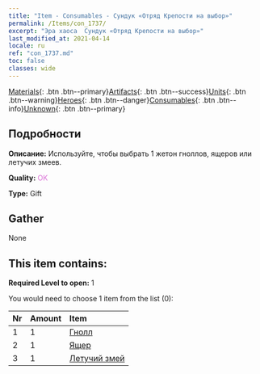 ```yaml
---
title: "Item - Consumables - Сундук «Отряд Крепости на выбор»"
permalink: /Items/con_1737/
excerpt: "Эра хаоса  Сундук «Отряд Крепости на выбор»"
last_modified_at: 2021-04-14
locale: ru
ref: "con_1737.md"
toc: false
classes: wide
---
```

 [Materials](/ru/Items/){: .btn .btn--primary}[Artifacts](/ru/Items/Artifacts/){: .btn .btn--success}[Units](/ru/Items/Units/){: .btn .btn--warning}[Heroes](/ru/Items/Heroes/){: .btn .btn--danger}[Consumables](/ru/Items/Consumables/){: .btn .btn--info}[Unknown](/ru/Items/Unknown/){: .btn .btn--primary}

## Подробности
 **Описание:** Используйте, чтобы выбрать 1 жетон гноллов, ящеров или летучих змеев.

 **Quality:** <span style="color: #DA70D6">OK</span>

 **Type:** Gift

## Gather

  None

## This item contains:

 **Required Level to open:** 1

 You would need to choose 1 item from the list (0):

  | Nr | Amount |     Item    |
  |:---|:-------|:------------|
  | 1 | 1 | [Гнолл](/ru/Items/unt_253/) | 
  | 2 | 1 | [Ящер](/ru/Items/unt_254/) | 
  | 3 | 1 | [Летучий змей](/ru/Items/unt_255/) | 
